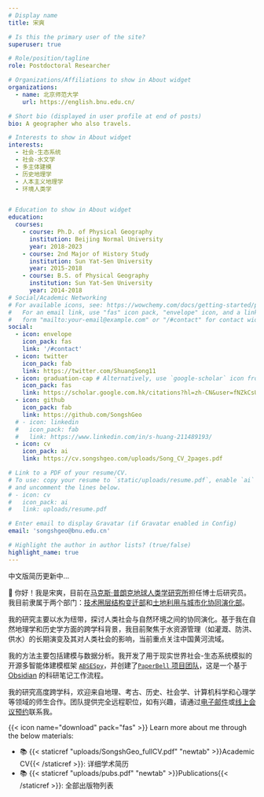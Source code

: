 ```yaml
---
# Display name
title: 宋爽

# Is this the primary user of the site?
superuser: true

# Role/position/tagline
role: Postdoctoral Researcher

# Organizations/Affiliations to show in About widget
organizations:
  - name: 北京师范大学
    url: https://english.bnu.edu.cn/

# Short bio (displayed in user profile at end of posts)
bio: A geographer who also travels.

# Interests to show in About widget
interests:
  - 社会-生态系统
  - 社会-水文学
  - 多主体建模
  - 历史地理学
  - 人本主义地理学
  - 环境人类学


# Education to show in About widget
education:
  courses:
    - course: Ph.D. of Physical Geography
      institution: Beijing Normal University
      year: 2018-2023
    - course: 2nd Major of History Study
      institution: Sun Yat-Sen University
      year: 2015-2018
    - course: B.S. of Physical Geography
      institution: Sun Yat-Sen University
      year: 2014-2018
# Social/Academic Networking
# For available icons, see: https://wowchemy.com/docs/getting-started/page-builder/#icons
#   For an email link, use "fas" icon pack, "envelope" icon, and a link in the
#   form "mailto:your-email@example.com" or "/#contact" for contact widget.
social:
  - icon: envelope
    icon_pack: fas
    link: '/#contact'
  - icon: twitter
    icon_pack: fab
    link: https://twitter.com/ShuangSong11
  - icon: graduation-cap # Alternatively, use `google-scholar` icon from `ai` icon pack
    icon_pack: fas
    link: https://scholar.google.com.hk/citations?hl=zh-CN&user=fNZkCsUAAAAJ
  - icon: github
    icon_pack: fab
    link: https://github.com/SongshGeo
  # - icon: linkedin
  #   icon_pack: fab
  #   link: https://www.linkedin.com/in/s-huang-211489193/
  - icon: cv
    icon_pack: ai
    link: https://cv.songshgeo.com/uploads/Song_CV_2pages.pdf

# Link to a PDF of your resume/CV.
# To use: copy your resume to `static/uploads/resume.pdf`, enable `ai` icons in `params.toml`,
# and uncomment the lines below.
# - icon: cv
#   icon_pack: ai
#   link: uploads/resume.pdf

# Enter email to display Gravatar (if Gravatar enabled in Config)
email: 'songshgeo@bnu.edu.cn'

# Highlight the author in author lists? (true/false)
highlight_name: true
---
```


中文版简历更新中...

👋 你好！我是宋爽，目前在[马克斯·普朗克地球人类学研究所](https://www.gea.mpg.de)担任博士后研究员。我目前隶属于两个部门：[技术圈层结构变迁部](https://www.gea.mpg.de/7775/dt)和[土地利用与城市化协同演化部](https://www.gea.mpg.de/114175/dlu)。

我的研究主要以水为纽带，探讨人类社会与自然环境之间的协同演化。基于我在自然地理学和历史学方面的跨学科背景，我目前聚焦于水资源管理（如灌溉、防洪、供水）的长期演变及其对人类社会的影响，当前重点关注中国黄河流域。

我的方法主要包括建模与数据分析。我开发了用于现实世界社会-生态系统模拟的开源多智能体建模框架 [`ABSESpy`](https://github.com/SongshGeoLab/ABSESpy)，并创建了[`PaperBell` 项目团队](https://paperbell.cn/)，这是一个基于 [Obsidian](https://obsidian.md/) 的科研笔记工作流程。

我的研究高度跨学科，欢迎来自地理、考古、历史、社会学、计算机科学和心理学等领域的师生合作。团队提供完全远程职位，如有兴趣，请通过[电子邮件](mailto:song@gea.mpg.de)或[线上会议预约](https://cal.com/s-huang-song-sodoej/get-in-touch)联系我。


{{< icon name="download" pack="fas" >}} Learn more about me through the below materials:

<!-- - 📄 {{< staticref "uploads/SongshGeo_CV_pdf.pdf" "newtab" >}}Short resumé{{< /staticref >}}: Get to know me in two pages. -->
<!-- - 📚 {{< staticref "uploads/Song_CV_2pages.pdf" "newtab" >}}Academic CV{{< /staticref >}}: 2-pages CV. -->
- 📚 {{< staticref "uploads/SongshGeo_fullCV.pdf" "newtab" >}}Academic CV{{< /staticref >}}: 详细学术简历
- 📚 {{< staticref "uploads/pubs.pdf" "newtab" >}}Publications{{< /staticref >}}: 全部出版物列表
<!-- - 🌍 {{< staticref "uploads/SongshGeo_CV_pdf.pdf" "newtab" >}}My adventures{{< /staticref >}}: Life is an adventure. -->
